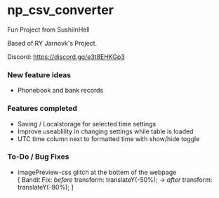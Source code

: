 # np_csv_converter

Fun Project from SushiInHell

Based of RY Jarnovk's Project.

Discord: https://discord.gg/e3t8EHKGp3

### New feature ideas

- Phonebook and bank records

### Features completed

- Saving / Localstorage for selected time settings
- Improve useablility in changing settings while table is loaded
- UTC time column next to formatted time with show/hide toggle

### To-Do / Bug Fixes

- imagePreview-css glitch at the bottem of the webpage\
\[ Bandit Fix: *before* transform: translateY(-50%); ->  *after* transform: translateY(-80%); ]

